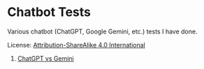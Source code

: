 # Chatbot Tests

 Various chatbot (ChatGPT, Google Gemini, etc.) tests I have done.

 License: [Attribution-ShareAlike 4.0 International](LICENSE)

 1. [ChatGPT vs Gemini](ChatGPT-vs-Gemini/README.md)
